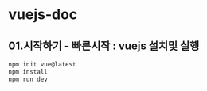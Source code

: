 # vuejs-doc

## 01.시작하기 - 빠른시작 : vuejs 설치및 실행

```bash
npm init vue@latest
npm install
npm run dev
```
